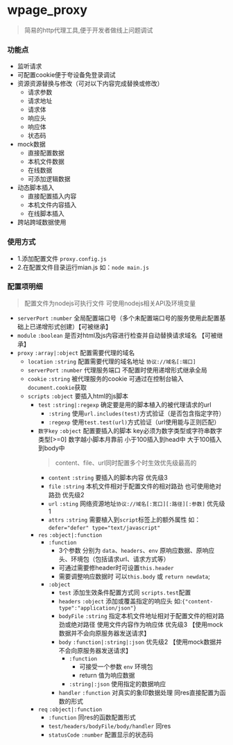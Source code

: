 # wpage_proxy
> 简易的http代理工具,便于开发者做线上问题调试

### 功能点
- 监听请求
- 可配置cookie便于夸设备免登录调试
- 资源资源替换与修改（可对以下内容完成替换或修改）
  - 请求参数
  - 请求地址
  - 请求体
  - 响应头
  - 响应体
  - 状态码
- mock数据
  - 直接配置数据
  - 本机文件数据
  - 在线数据
  - 可添加逻辑数据
- 动态脚本插入
  - 直接配置插入内容
  - 本机文件内容插入
  - 在线脚本插入
- 跨站跨域数据使用

### 使用方式
- 1.添加配置文件 `proxy.config.js`
- 2.在配置文件目录运行mian.js 如：`node main.js`

### 配置项明细
> 配置文件为nodejs可执行文件 可使用nodejs相关API及环境变量
- `serverPort` `:number` 全局配置端口号（多个未配置端口号的服务使用此配置基础上已递增形式创建）【可被继承】
- `module` `:boolean` 是否对html及js内容进行检查并自动替换请求域名 【可被继承】
- `proxy` `:array|:object` 配置需要代理的域名
  - `location` `:string` 配置需要代理的域名地址 `协议://域名[:端口]`
  - `serverPort` `:number` 代理服务端口 不配置时使用递增形式继承全局
  - `cookie` `:string` 被代理服务的cookie 可通过在控制台输入`document.cookie`获取
  - `scripts` `:object` 要插入html的js脚本
    - `test` `:string|:regexp` 确定要是用的脚本植入的被代理请求的url
      - `:string` 使用`url.includes(test)`方式验证（是否包含指定字符）
      - `:regexp` 使用`test.test(url)`方式验证（url使用能与正则匹配）
    - `数字key` `:object` 配置要插入的脚本 key必须为数字类型或字符串数字类型[>=0] 数字越小脚本月靠前 小于100插入到head中 大于100插入到body中
      > content、file、url同时配置多个时生效优先级最高的
      - `content` `:string` 要插入的脚本内容 优先级3
      - `file` `:string` 本机文件相对于配置文件的相对路劲 也可使用绝对路劲 优先级2
      - `url` `:sting` 网络资源地址`协议://域名[:宽口][:路径][:参数]` 优先级1
      - `attrs` `:string` 需要植入到`script`标签上的额外属性 如：`defer="defer" type="text/javascript"`
    - `res` `:object|:function`
      - `:function`
        - 3个参数 分别为 `data`、`headers`、`env` 原响应数据、原响应头、环境包（包括请求url、请求方式等）
        - 可通过需要修header时可设置`this.header`
        - 需要调整响应数据时 可以`this.body` 或 `return newdata`;
      - `:object`
        - `test` 添加生效条件配置方式同 `scripts.test`配置
        - `headers` `:object` 添加或覆盖指定的响应头 如:`{"content-type":"application/json"}`
        - `bodyFile` `:string` 指定本机文件地址相对于配置文件的相对路劲或绝对路径 使用文件内容作为响应体 优先级3 【使用mock数据并不会向原服务器发送请求】
        - `body` `:function|:string|:json` 优先级2 【使用mock数据并不会向原服务器发送请求】
          - `:function`
            - 可接受一个参数 `env` 环境包
            - return 值为响应数据
          - `:string|:json` 使用指定的数据响应
        - `handler` `:function` 对真实的象印数据处理 同res直接配置为函数的形式
    - `req` `:object|:function`
      - `:function` 同res的函数配置形式
      - `test/headers/bodyFile/body/handler` 同res
      - `statusCode` `:number` 配置显示的状态码

  
